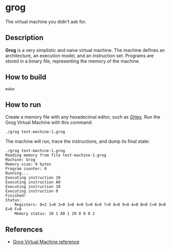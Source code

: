 # grog
The virtual machine you didn't ask for.

## Description

__Grog__ is a very simplistic and naive virtual machine. The machine defines an architecture, an execution model, and an instruction set. Programs are stored in a binary file, representing the memory of the machine.

## How to build

    make

## How to run

Create a memory file with any hexadecimal editor, such as [GHex](http://gitlab.gnome.org/browse/ghex/). Run the Grog Virtual Machine with this command:

    ./grog test-machine-1.grog

The machine will run, trace the instructions, and dump its final state:

    ./grog test-machine-1.grog 
    Reading memory from file test-machine-1.grog
    Machine: Grog
    Memory size: 9 bytes
    Program counter: 0
    Running...
    Executing instruction 10
    Executing instruction A0
    Executing instruction 20
    Executing instruction 0
    Finished!
    Status:
        Registers: 0=2 1=0 2=0 3=0 4=0 5=0 6=0 7=0 8=0 9=0 A=0 B=0 C=0 D=0 E=0 F=0 
        Memory status: 10 1 A0 1 20 8 0 0 2 

## References

* [Grog Virtual Machine reference](./reference.md)
